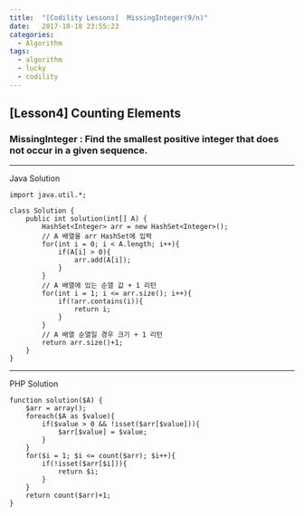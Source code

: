 ```yaml
---
title:  "[Codility Lessons]  MissingInteger(9/n)"
date:   2017-10-18 23:55:23
categories:
  - Algorithm
tags:
  - algorithm
  - lucky
  - codility
---
```

## [Lesson4] Counting Elements  
###  MissingInteger : Find the smallest positive integer that does not occur in a given sequence.  

---
Java Solution
```
import java.util.*;

class Solution {
    public int solution(int[] A) {
        HashSet<Integer> arr = new HashSet<Integer>();
        // A 배열을 arr HashSet에 입력
        for(int i = 0; i < A.length; i++){
            if(A[i] > 0){
                arr.add(A[i]);    
            }  
        }
        // A 배열에 있는 순열 값 + 1 리턴
        for(int i = 1; i <= arr.size(); i++){
            if(!arr.contains(i)){
                return i;
            }
        }
        // A 배열 순열일 경우 크기 + 1 리턴
        return arr.size()+1;
    }
}
```
---
PHP Solution

```
function solution($A) {
    $arr = array();
    foreach($A as $value){
        if($value > 0 && !isset($arr[$value])){
            $arr[$value] = $value;
        }    
    }
    for($i = 1; $i <= count($arr); $i++){
        if(!isset($arr[$i])){
            return $i;    
        }
    }
    return count($arr)+1;
}
```
